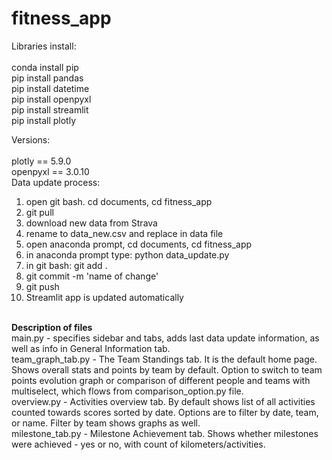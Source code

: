 # fitness_app

Libraries install: <br><br>
conda install pip<br>
pip install pandas<br>
pip install datetime<br>
pip install openpyxl<br>
pip install streamlit<br>
pip install plotly<br>

Versions: <br><br>
plotly == 5.9.0<br>
openpyxl == 3.0.10
<br>
Data update process:<br>
1. open git bash. cd documents, cd fitness_app
2. git pull
3. download new data from Strava
4. rename to data_new.csv and replace in data file
5. open anaconda prompt, cd documents, cd fitness_app
6. in anaconda prompt type: python data_update.py 
7. in git bash: git add .
8. git commit -m 'name of change'
9. git push
10. Streamlit app is updated automatically

<br>
<b>Description of files</b><br>
main.py - specifies sidebar and tabs, adds last data update information, as well as info in General Information tab.<br>
team_graph_tab.py - The Team Standings tab. It is the default home page. Shows overall stats and points by team by default. Option to switch to team points evolution graph or comparison of different people and teams with multiselect, which flows from comparison_option.py file.<br>
overview.py - Activities overview tab. By default shows list of all activities counted towards scores sorted by date. Options are to filter by date, team, or name. Filter by team shows graphs as well.<br>
milestone_tab.py - Milestone Achievement tab. Shows whether milestones were achieved - yes or no, with count of kilometers/activities.<br>
